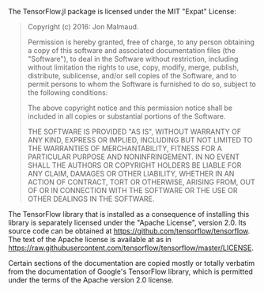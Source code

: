 The TensorFlow.jl package is licensed under the MIT "Expat" License:

> Copyright (c) 2016: Jon Malmaud.
>
> Permission is hereby granted, free of charge, to any person obtaining
> a copy of this software and associated documentation files (the
> "Software"), to deal in the Software without restriction, including
> without limitation the rights to use, copy, modify, merge, publish,
> distribute, sublicense, and/or sell copies of the Software, and to
> permit persons to whom the Software is furnished to do so, subject to
> the following conditions:
>
> The above copyright notice and this permission notice shall be
> included in all copies or substantial portions of the Software.
>
> THE SOFTWARE IS PROVIDED "AS IS", WITHOUT WARRANTY OF ANY KIND,
> EXPRESS OR IMPLIED, INCLUDING BUT NOT LIMITED TO THE WARRANTIES OF
> MERCHANTABILITY, FITNESS FOR A PARTICULAR PURPOSE AND NONINFRINGEMENT.
> IN NO EVENT SHALL THE AUTHORS OR COPYRIGHT HOLDERS BE LIABLE FOR ANY
> CLAIM, DAMAGES OR OTHER LIABILITY, WHETHER IN AN ACTION OF CONTRACT,
> TORT OR OTHERWISE, ARISING FROM, OUT OF OR IN CONNECTION WITH THE
> SOFTWARE OR THE USE OR OTHER DEALINGS IN THE SOFTWARE.

The TensorFlow library that is installed as a consequence of installing this library
 is separately licensed under the "Apache License", version 2.0. Its source code can be obtained at
 https://github.com/tensorflow/tensorflow. The text of the Apache license is available at as in https://raw.githubusercontent.com/tensorflow/tensorflow/master/LICENSE.  

Certain sections of the documentation are copied mostly or totally verbatim from the documentation of Google's TensorFlow library,
which is permitted under the terms of the Apache version 2.0 license. 
